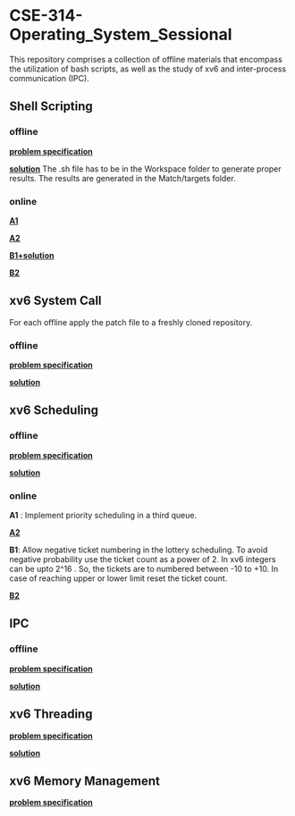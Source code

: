 # CSE-314-Operating_System_Sessional
This repository comprises a collection of offline materials that encompass the utilization of bash scripts, as well as the study of xv6 and inter-process communication (IPC).

## Shell Scripting
### offline
[**problem specification**](https://github.com/MubasshiraMusarrat/CSE-314-Operating_System_Sessional/blob/main/Shell_Scripting/offline/CSE%20314%20Jan%202023%20-%20Shell%20Scripting%20Assignment.pdf)

[**solution**](https://github.com/MubasshiraMusarrat/CSE-314-Operating_System_Sessional/tree/main/Shell_Scripting/offline/Shell-Scripting-Assignment-Files) The .sh file has to be in the Workspace folder to generate proper results. The results are generated in the Match/targets folder.

### online
[**A1**](https://github.com/MubasshiraMusarrat/CSE-314-Operating_System_Sessional/tree/main/Shell_Scripting/online/A1)

[**A2**](https://github.com/MubasshiraMusarrat/CSE-314-Operating_System_Sessional/tree/main/Shell_Scripting/online/A2)

[**B1+solution**](https://github.com/MubasshiraMusarrat/CSE-314-Operating_System_Sessional/tree/main/Shell_Scripting/online/B1)

[**B2**](https://github.com/MubasshiraMusarrat/CSE-314-Operating_System_Sessional/tree/main/Shell_Scripting/online/B2)

## xv6 System Call
For each offline apply the patch file to a freshly cloned repository.

### offline
[**problem specification**](https://github.com/MubasshiraMusarrat/CSE-314-Operating_System_Sessional/blob/main/xv6_System_Call/Offline-2-spec.pdf)

[**solution**](https://github.com/MubasshiraMusarrat/CSE-314-Operating_System_Sessional/blob/main/xv6_System_Call/1905088.patch) 

## xv6 Scheduling
### offline
[**problem specification**](https://github.com/MubasshiraMusarrat/CSE-314-Operating_System_Sessional/blob/main/xv6_Scheduling/offline/_CSE-314--assignment-03.pdf)

[**solution**](https://github.com/MubasshiraMusarrat/CSE-314-Operating_System_Sessional/blob/main/xv6_Scheduling/offline/1905088.patch)

### online
**A1** : Implement priority scheduling in a third queue.

[**A2**](https://github.com/MubasshiraMusarrat/CSE-314-Operating_System_Sessional/blob/main/xv6_Scheduling/online/CSE-314-scheduling-online-A2.pdf)

**B1**: Allow negative ticket numbering in the lottery scheduling. To avoid negative probability use the ticket count as a power of 2. In xv6 integers can be upto 2^16 . So, the tickets are to numbered between -10 to +10. In case of reaching upper or lower limit reset the ticket count. 

[**B2**](https://github.com/MubasshiraMusarrat/CSE-314-Operating_System_Sessional/blob/main/xv6_Scheduling/online/CSE-314-scheduling-online-B2.pdf)

## IPC
### offline
[**problem specification**](https://github.com/MubasshiraMusarrat/CSE-314-Operating_System_Sessional/blob/main/IPC/offline/IPC%20Offline.pdf)

[**solution**](https://github.com/MubasshiraMusarrat/CSE-314-Operating_System_Sessional/blob/main/IPC/offline/1905088.cpp)


## xv6 Threading
[**problem specification**](https://github.com/vodro/January2023/blob/main/CSE314/threading/threading_specification.md)

[**solution**](https://github.com/MubasshiraMusarrat/CSE-314-Operating_System_Sessional/blob/main/xv6_Threading/1905088.patch)


## xv6 Memory Management
[**problem specification**](https://github.com/MubasshiraMusarrat/CSE-314-Operating_System_Sessional/blob/main/xv6_Memory_Management/Offline%206_%20xv6%20Memory%20Management.pdf)